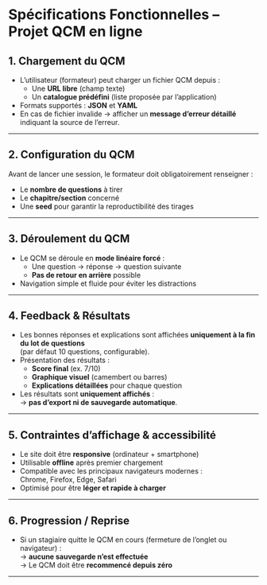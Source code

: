 # Spécifications Fonctionnelles – Projet QCM en ligne

## 1. Chargement du QCM

- L’utilisateur (formateur) peut charger un fichier QCM depuis :
  - Une **URL libre** (champ texte)
  - Un **catalogue prédéfini** (liste proposée par l’application)
- Formats supportés : **JSON** et **YAML**
- En cas de fichier invalide → afficher un **message d’erreur détaillé**
  indiquant la source de l’erreur.

---

## 2. Configuration du QCM

Avant de lancer une session, le formateur doit obligatoirement renseigner :

- Le **nombre de questions** à tirer
- Le **chapitre/section** concerné
- Une **seed** pour garantir la reproductibilité des tirages

---

## 3. Déroulement du QCM

- Le QCM se déroule en **mode linéaire forcé** :
  - Une question → réponse → question suivante
  - **Pas de retour en arrière** possible
- Navigation simple et fluide pour éviter les distractions

---

## 4. Feedback & Résultats

- Les bonnes réponses et explications sont affichées **uniquement à la fin du
  lot de questions**  
  (par défaut 10 questions, configurable).
- Présentation des résultats :
  - **Score final** (ex. 7/10)
  - **Graphique visuel** (camembert ou barres)
  - **Explications détaillées** pour chaque question
- Les résultats sont **uniquement affichés** :  
  → **pas d’export ni de sauvegarde automatique**.

---

## 5. Contraintes d’affichage & accessibilité

- Le site doit être **responsive** (ordinateur + smartphone)
- Utilisable **offline** après premier chargement
- Compatible avec les principaux navigateurs modernes :  
  Chrome, Firefox, Edge, Safari
- Optimisé pour être **léger et rapide à charger**

---

## 6. Progression / Reprise

- Si un stagiaire quitte le QCM en cours (fermeture de l’onglet ou navigateur)
  :  
  → **aucune sauvegarde n’est effectuée**  
  → Le QCM doit être **recommencé depuis zéro**

---
